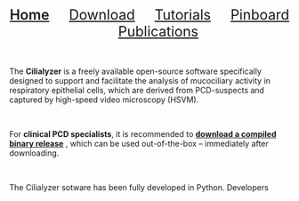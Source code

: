 <!-- ## Welcome to GitHub Pages -->
<div align="center"> 
   <a href="./index.html" style="font-size:25px;font-weight:600;"       >Home</a>  &nbsp;&nbsp;&nbsp;&nbsp;&nbsp;&nbsp;&nbsp;
   <a href="./download.html" style="font-size:25px;font-weight:400;"     >Download</a>  &nbsp;&nbsp;&nbsp;&nbsp;&nbsp;&nbsp;&nbsp;
   <a href="./tutorials.html" style="font-size:25px;font-weight:400;"    >Tutorials</a> &nbsp;&nbsp;&nbsp;&nbsp;&nbsp;&nbsp;&nbsp;
   <a href="./pinboard.html" style="font-size:25px;font-weight:400;"     >Pinboard</a>  &nbsp;&nbsp;&nbsp;&nbsp;&nbsp;&nbsp;&nbsp;
   <a href="./publications.html" style="font-size:25px;font-weight:400;" >Publications</a> 
</div> 

<br />
<br />

The **Cilialyzer** is a freely available open-source software specifically designed to support and facilitate the analysis of 
mucociliary activity in respiratory epithelial cells, which are derived from PCD-suspects and captured by high-speed video microscopy (HSVM). 

<br />

For **clinical PCD specialists**, it is recommended to [**download a compiled binary release**](https://msdev87.github.io/Cilialyzer/download.html) , which can be used out-of-the-box – immediately after downloading.   

<br />

The Cilialyzer sotware has been fully developed in Python. Developers 
   
   
   
